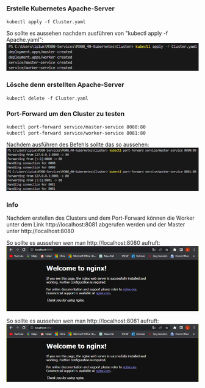### **Erstelle Kubernetes Apache-Server**
```
kubectl apply -f Cluster.yaml
```

So sollte es aussehen nachdem ausführen von "kubectl apply -f Apache.yaml":
![Architecktur Docker](Screenshots/Image.png)

### **Lösche denn erstellten Apache-Server**
```
kubectl delete -f Cluster.yaml
```

### **Port-Forward um den Cluster zu testen**
```
kubectl port-forward service/master-service 8080:80  
kubectl port-forward service/worker-service 8081:80   
```

Nachdem ausführen des Befehls sollte das so aussehen:
![Architecktur Docker](Screenshots/Container.png)

### **Info**
Nachdem erstellen des Clusters und dem Port-Forward können die Worker unter dem Link http://localhost:8081 abgerufen werden und der Master unter http://localhost:8080

So sollte es aussehen wen man http://localhost:8080 aufruft:
![Architecktur Docker](Screenshots/Ende1.png)

So sollte es aussehen wen man http://localhost:8081 aufruft:
![Architecktur Docker](Screenshots/Ende2.png)